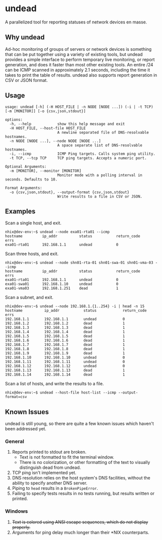 # undead
A parallelized tool for reporting statuses of network devices en masse.

## Why undead

Ad-hoc monitoring of groups of servers or network devices is something that can be put together using a variety of existing tools, but undead provides a simple interface to perform temporary live monitoring, or report generation, and does it faster than most other existing tools. An entire /24 can be ICMP scanned in approximately 2.1 seconds, including the time it takes to print the table of results. undead also supports report generation in CSV or JSON format.

## Usage
```
usage: undead [-h] (-H HOST_FILE | -n NODE [NODE ...]) (-i | -t TCP) [-m [MONITOR]] [-o {csv,json,stdout}]

options:
  -h, --help            show this help message and exit
  -H HOST_FILE, --host-file HOST_FILE
                        A newline separated file of DNS-resolvable hostnames.
  -n NODE [NODE ...], --node NODE [NODE ...]
                        A space separate list of DNS-resolvable hostnames.
  -i, --icmp            ICMP Ping targets. Calls system ping utility.
  -t TCP, --tcp TCP     TCP ping targets. Accepts a numeric port.

Optional Arguments:
  -m [MONITOR], --monitor [MONITOR]
                        Monitor mode with a polling interval in seconds. Defaults to 10.

Format Arguments:
  -o {csv,json,stdout}, --output-format {csv,json,stdout}
                        Write results to a file in CSV or JSON.
```

## Examples
Scan a single host, and exit.
```
nhix@dev-env:~$ undead --node exa01-rta01 --icmp
hostname         ip_addr          status           return_code      errs
exa01-rta01      192.168.1.1      undead           0
```

Scan three hosts, and exit.
```
nhix@dev-env:~$ undead --node shn01-rta-01 shn01-swa-01 shn01-vma-03 --icmp
hostname         ip_addr          status           return_code      errs
exa01-rta01      192.168.1.1      undead           0
exa01-swa01      192.168.1.10     undead           0
exa01-vma03      192.168.1.251    dead             1
```

Scan a subnet, and exit.
```
nhix@dev-env:~$ undead --node 192.168.1.{1..254} -i | head -n 15
hostname          ip_addr           status            return_code       errs
192.168.1.1       192.168.1.1       undead            0
192.168.1.2       192.168.1.2       dead              1
192.168.1.3       192.168.1.3       dead              1
192.168.1.4       192.168.1.4       dead              1
192.168.1.5       192.168.1.5       dead              1
192.168.1.6       192.168.1.6       dead              1
192.168.1.7       192.168.1.7       dead              1
192.168.1.8       192.168.1.8       dead              1
192.168.1.9       192.168.1.9       dead              1
192.168.1.10      192.168.1.10      undead            0
192.168.1.11      192.168.1.11      undead            0
192.168.1.12      192.168.1.12      undead            0
192.168.1.13      192.168.1.13      dead              1
192.168.1.14      192.168.1.14      dead              1
```

Scan a list of hosts, and write the results to a file.
```
nhix@dev-env:~$ undead --host-file host-list --icmp --output-format=csv
```
## Known Issues
undead is still young, so there are quite a few known issues which haven't been addressed yet.

### General
1. Reports printed to stdout are broken.
   - Text is not formatted to fit the terminal window.
   - There is no colorization, or other formatting of the text to visually distinguish dead from undead.
2. TCP ping isn't implemented yet.
3. DNS resolution relies on the host system's DNS facilities, without the ability to specify another DNS server.
4. Piping to `head` results in a `BrokenPipeError`.
5. Failing to specify tests results in no tests running, but results written or printed.

### Windows
1. ~~Text is colored using ANSI escape sequences, which do not display properly.~~
2. Arguments for ping delay much longer than their *NIX counterparts.
